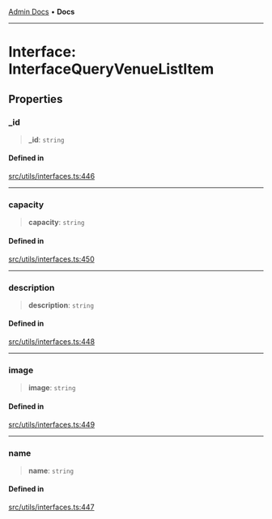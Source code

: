 [Admin Docs](/) • **Docs**

***

# Interface: InterfaceQueryVenueListItem

## Properties

### \_id

> **\_id**: `string`

#### Defined in

[src/utils/interfaces.ts:446](https://github.com/PalisadoesFoundation/talawa-admin/blob/main/src/utils/interfaces.ts#L446)

***

### capacity

> **capacity**: `string`

#### Defined in

[src/utils/interfaces.ts:450](https://github.com/PalisadoesFoundation/talawa-admin/blob/main/src/utils/interfaces.ts#L450)

***

### description

> **description**: `string`

#### Defined in

[src/utils/interfaces.ts:448](https://github.com/PalisadoesFoundation/talawa-admin/blob/main/src/utils/interfaces.ts#L448)

***

### image

> **image**: `string`

#### Defined in

[src/utils/interfaces.ts:449](https://github.com/PalisadoesFoundation/talawa-admin/blob/main/src/utils/interfaces.ts#L449)

***

### name

> **name**: `string`

#### Defined in

[src/utils/interfaces.ts:447](https://github.com/PalisadoesFoundation/talawa-admin/blob/main/src/utils/interfaces.ts#L447)

